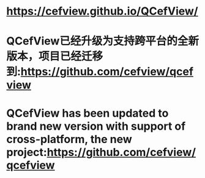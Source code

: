 # https://cefview.github.io/QCefView/

# QCefView已经升级为支持跨平台的全新版本，项目已经迁移到:https://github.com/cefview/qcefview

# QCefView has been updated to brand new version with support of cross-platform, the new project:https://github.com/cefview/qcefview
